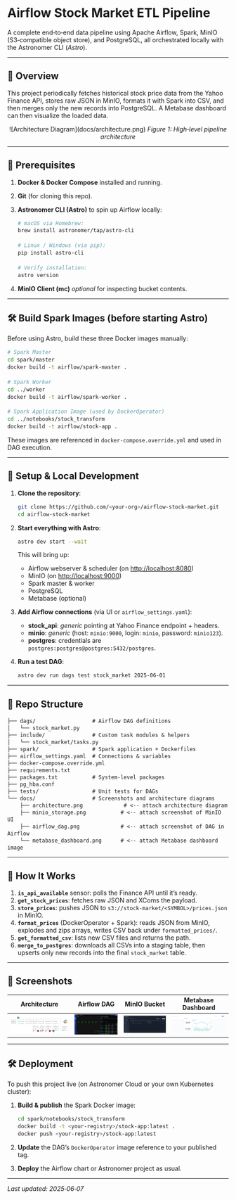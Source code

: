 # Airflow Stock Market ETL Pipeline

A complete end‑to‑end data pipeline using Apache Airflow, Spark, MinIO (S3‑compatible object store), and PostgreSQL, all orchestrated locally with the Astronomer CLI (*Astro*).

---

## 📖 Overview

This project periodically fetches historical stock price data from the Yahoo Finance API, stores raw JSON in MinIO, formats it with Spark into CSV, and then merges only the new records into PostgreSQL. A Metabase dashboard can then visualize the loaded data.

<div align="center">
![Architecture Diagram](docs/architecture.png)
<em>Figure 1: High‑level pipeline architecture</em>
</div>

---

## 🧰 Prerequisites

1. **Docker & Docker Compose** installed and running.
2. **Git** (for cloning this repo).
3. **Astronomer CLI (Astro)** to spin up Airflow locally:

   ```bash
   # macOS via Homebrew:
   brew install astronomer/tap/astro-cli

   # Linux / Windows (via pip):
   pip install astro-cli

   # Verify installation:
   astro version
   ```
4. **MinIO Client (mc)** *optional* for inspecting bucket contents.

---

## 🛠️ Build Spark Images (before starting Astro)

Before using Astro, build these three Docker images manually:

```bash
# Spark Master
cd spark/master
docker build -t airflow/spark-master .

# Spark Worker
cd ../worker
docker build -t airflow/spark-worker .

# Spark Application Image (used by DockerOperator)
cd ../notebooks/stock_transform
docker build -t airflow/stock-app .
```

These images are referenced in `docker-compose.override.yml` and used in DAG execution.

---

## 🚀 Setup & Local Development

1. **Clone the repository**:

   ```bash
   git clone https://github.com/<your-org>/airflow-stock-market.git
   cd airflow-stock-market
   ```

2. **Start everything with Astro**:

   ```bash
   astro dev start --wait
   ```

   This will bring up:

   * Airflow webserver & scheduler (on [http://localhost:8080](http://localhost:8080))
   * MinIO (on [http://localhost:9000](http://localhost:9000))
   * Spark master & worker
   * PostgreSQL
   * Metabase (optional)

3. **Add Airflow connections** (via UI or `airflow_settings.yaml`):

   * **stock\_api**: *generic* pointing at Yahoo Finance endpoint + headers.
   * **minio**: *generic* (host: `minio:9000`, login: `minio`, password: `minio123`).
   * **postgres**: credentials are `postgres:postgres@postgres:5432/postgres`.

4. **Run a test DAG**:

   ```bash
   astro dev run dags test stock_market 2025-06-01
   ```

---

## 📂 Repo Structure

```
├── dags/                  # Airflow DAG definitions
│   └── stock_market.py
├── include/               # Custom task modules & helpers
│   └── stock_market/tasks.py
├── spark/                 # Spark application + Dockerfiles
├── airflow_settings.yaml  # Connections & variables
├── docker-compose.override.yml
├── requirements.txt
├── packages.txt           # System‑level packages
├── pg_hba.conf
├── tests/                 # Unit tests for DAGs
└── docs/                  # Screenshots and architecture diagrams
    ├── architecture.png             # <-- attach architecture diagram
    ├── minio_storage.png           # <-- attach screenshot of MinIO UI
    ├── airflow_dag.png             # <-- attach screenshot of DAG in Airflow
    └── metabase_dashboard.png      # <-- attach Metabase dashboard image
```

---

## 🔧 How It Works

1. **`is_api_available`** sensor: polls the Finance API until it’s ready.
2. **`get_stock_prices`**: fetches raw JSON and XComs the payload.
3. **`store_prices`**: pushes JSON to `s3://stock-market/<SYMBOL>/prices.json` in MinIO.
4. **`format_prices`** (DockerOperator + Spark): reads JSON from MinIO, explodes and zips arrays, writes CSV back under `formatted_prices/`.
5. **`get_formatted_csv`**: lists new CSV files and returns the path.
6. **`merge_to_postgres`**: downloads all CSVs into a staging table, then upserts only new records into the final `stock_market` table.

---

## 📑 Screenshots

<div align="center">

|              Architecture              |              Airflow DAG             |           MinIO Bucket           |            Metabase Dashboard            |
| :------------------------------------: | :----------------------------------: | :------------------------------: | :--------------------------------------: |
| ![architecture](docs/architecture.png) | ![Airflow DAG](docs/airflow_dag.png) | ![MinIO](docs/minio_storage.png) | ![Metabase](docs/metabase_dashboard.png) |

</div>

---

## 🛠️ Deployment

To push this project live (on Astronomer Cloud or your own Kubernetes cluster):

1. **Build & publish** the Spark Docker image:

   ```bash
   cd spark/notebooks/stock_transform
   docker build -t <your-registry>/stock-app:latest .
   docker push <your-registry>/stock-app:latest
   ```

2. **Update** the DAG’s `DockerOperator` image reference to your published tag.

3. **Deploy** the Airflow chart or Astronomer project as usual.

---

*Last updated: 2025‑06‑07*




